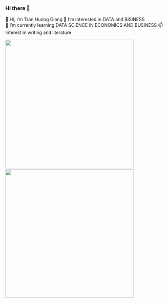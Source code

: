 ### Hi there 👋




  👋 Hi, I’m Tran Huong Giang
  👀 I’m interested in DATA and BISINESS  
  🌱 I’m currently learning DATA SCIENCE IN ECONOMICS AND BUSINESS
  📫 Interest in  writing and literature 

<p>
<img src= 'https://github-readme-stats.vercel.app/api?username=tranhuonggiang22&show_icons=true&theme=radical' width="400">
&nbsp;  
<img src= 'https://github-readme-stats.vercel.app/api/top-langs/?username=tranhuonggiang22&layout=compact&theme=radical&langs_count=8' width="400"/>
</p>


